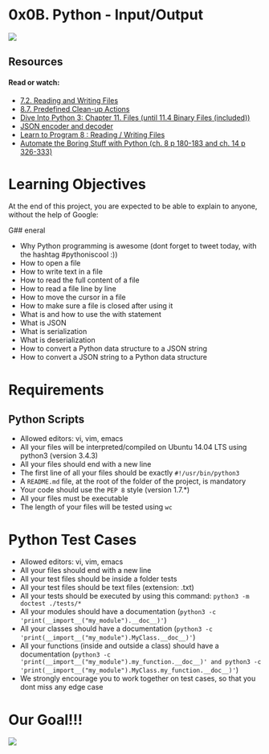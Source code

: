 # 0x0B. Python - Input/Output
![](https://files.realpython.com/media/Working-With-JSON-Data-in-Python_Watermarked.66a8fdcb8859.jpg)
## Resources
#### Read or watch:

* [7.2. Reading and Writing Files](https://docs.python.org/3.4/tutorial/inputoutput.html#reading-and-writing-files)
* [8.7. Predefined Clean-up Actions](https://docs.python.org/3.4/tutorial/errors.html#predefined-clean-up-actions)
* [Dive Into Python 3: Chapter 11. Files (until 11.4 Binary Files (included))](http://histo.ucsf.edu/BMS270/diveintopython3-r802.pdf)
* [JSON encoder and decoder](https://docs.python.org/3.4/library/json.html)
* [Learn to Program 8 : Reading / Writing Files](https://www.youtube.com/watch?v=EukxMIsNeqU)
* [Automate the Boring Stuff with Python (ch. 8 p 180-183 and ch. 14 p 326-333)](https://automatetheboringstuff.com/2e/chapter8/)

# Learning Objectives
At the end of this project, you are expected to be able to explain to anyone, without the help of Google:

G## eneral
* Why Python programming is awesome (dont forget to tweet today, with the hashtag #pythoniscool :))
* How to open a file
* How to write text in a file
* How to read the full content of a file
* How to read a file line by line
* How to move the cursor in a file
* How to make sure a file is closed after using it
* What is and how to use the with statement
* What is JSON
* What is serialization
* What is deserialization
* How to convert a Python data structure to a JSON string
* How to convert a JSON string to a Python data structure

# Requirements
## Python Scripts
* Allowed editors: vi, vim, emacs
* All your files will be interpreted/compiled on Ubuntu 14.04 LTS using python3 (version 3.4.3)
* All your files should end with a new line
* The first line of all your files should be exactly ``#!/usr/bin/python3``
* A ``README.md`` file, at the root of the folder of the project, is mandatory
* Your code should use the ``PEP 8`` style (version 1.7.*)
* All your files must be executable
* The length of your files will be tested using ``wc``

# Python Test Cases
* Allowed editors: vi, vim, emacs
* All your files should end with a new line
* All your test files should be inside a folder tests
* All your test files should be text files (extension: .txt)
* All your tests should be executed by using this command: ``python3 -m doctest ./tests/*``
* All your modules should have a documentation (``python3 -c 'print(__import__("my_module").__doc__)'``)
* All your classes should have a documentation (``python3 -c 'print(__import__("my_module").MyClass.__doc__)'``)
* All your functions (inside and outside a class) should have a documentation (``python3 -c 'print(__import__("my_module").my_function.__doc__)' and python3 -c 'print(__import__("my_module").MyClass.my_function.__doc__)'``)
* We strongly encourage you to work together on test cases, so that you dont miss any edge case

# Our Goal!!!
![](https://external-content.duckduckgo.com/iu/?u=https%3A%2F%2Fwww.guru99.com%2Fimages%2F1%2F122818_1014_PythonJSONE3.png&f=1&nofb=1)
